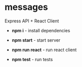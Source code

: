 # messages
Express API + React Client

- **npm i** - install dependencies

- **npm start** - start server

- **npm run react** - run react client

- **npm test** - run tests
